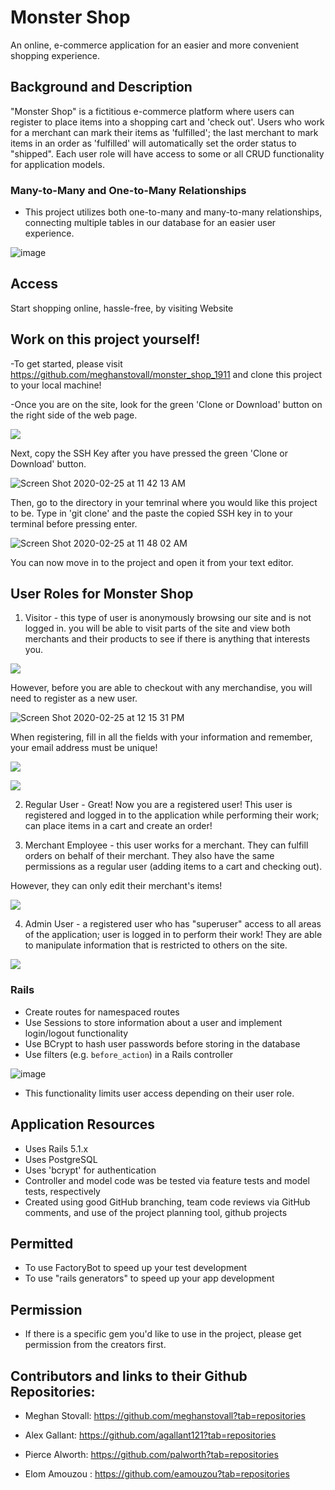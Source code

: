 # Monster Shop
An online, e-commerce application for an easier and more convenient shopping experience.

## Background and Description

"Monster Shop" is a fictitious e-commerce platform where users can register to place items into a shopping cart and 'check out'. Users who work for a merchant can mark their items as 'fulfilled'; the last merchant to mark items in an order as 'fulfilled' will automatically set the order status to "shipped". Each user role will have access to some or all CRUD functionality for application models.

### Many-to-Many and One-to-Many Relationships
* This project utilizes both one-to-many and many-to-many relationships, connecting multiple tables in our database for an easier user experience.

![image](https://user-images.githubusercontent.com/52808022/75277723-cc8a2200-57c5-11ea-89be-5e897431213d.png)

## Access
Start shopping online, hassle-free, by visiting Website

## Work on this project yourself!
-To get started, please visit https://github.com/meghanstovall/monster_shop_1911 and clone this project to your local machine!

-Once you are on the site, look for the green 'Clone or Download' button on the right side of the web page.

![](https://media.giphy.com/media/YmVGxGSfyUhC8nr7kD/giphy.gif)

Next, copy the SSH Key after you have pressed the green 'Clone or Download' button.

![Screen Shot 2020-02-25 at 11 42 13 AM](https://user-images.githubusercontent.com/52808022/75276756-02c6a200-57c4-11ea-9026-aa60d1ff1e62.png)

Then, go to the directory in your temrinal where you would like
this project to be. Type in 'git clone' and the paste the copied SSH key in to your terminal before pressing enter.

![Screen Shot 2020-02-25 at 11 48 02 AM](https://user-images.githubusercontent.com/52808022/75277652-a2386480-57c5-11ea-935e-af97b41d8bbb.png)

You can now move in to the project and open it from your text editor.

## User Roles for Monster Shop

1. Visitor - this type of user is anonymously browsing our site and is not logged in. you will be able to visit parts of the site and view both merchants and their products to see if there is anything that interests you. 

![](https://media.giphy.com/media/KxzIoPXhASyOE7O7H2/giphy.gif)

However, before you are able to checkout with any merchandise, you will need to register as a new user.

![Screen Shot 2020-02-25 at 12 15 31 PM](https://user-images.githubusercontent.com/52808022/75279470-e711ca80-57c8-11ea-9847-84aa1add641c.png)

When registering, fill in all the fields with your information and remember, your email address must be unique!

![](https://media.giphy.com/media/SSEGHmENrIiSSkdFHx/giphy.gif)

![](https://media.giphy.com/media/YPQHMVcdurJHilF5TW/giphy.gif)

2. Regular User - Great! Now you are a registered user! This user is registered and logged in to the application while performing their work; can place items in a cart and create an order!

3. Merchant Employee - this user works for a merchant. They can fulfill orders on behalf of their merchant. They also have the same permissions as a regular user (adding items to a cart and checking out). 

However, they can only edit their merchant's items!

![](https://media.giphy.com/media/MDxmWzXsjVuPN5xzaH/giphy.gif)

4. Admin User - a registered user who has "superuser" access to all areas of the application; user is logged in to perform their work! They are able to manipulate information that is restricted to others on the site.

![](https://media.giphy.com/media/hun5l0YNuYfrB7s5Ng/giphy.gif)

### Rails
* Create routes for namespaced routes
* Use Sessions to store information about a user and implement login/logout functionality
* Use BCrypt to hash user passwords before storing in the database
* Use filters (e.g. `before_action`) in a Rails controller

![image](https://user-images.githubusercontent.com/52808022/75459751-b2734f80-593d-11ea-9f36-6881e76ea8e0.png)

* This functionality limits user access depending on their user role.

## Application Resources

- Uses Rails 5.1.x
- Uses PostgreSQL
- Uses 'bcrypt' for authentication
- Controller and model code was be tested via feature tests and model tests, respectively
- Created using good GitHub branching, team code reviews via GitHub comments, and use of the project planning tool, github projects

## Permitted

- To use FactoryBot to speed up your test development
- To use "rails generators" to speed up your app development

## Permission

- If there is a specific gem you'd like to use in the project, please get permission from the creators first.


## Contributors and links to their Github Repositories:

* Meghan Stovall: https://github.com/meghanstovall?tab=repositories 

* Alex Gallant: https://github.com/agallant121?tab=repositories

* Pierce Alworth: https://github.com/palworth?tab=repositories

* Elom Amouzou : https://github.com/eamouzou?tab=repositories

